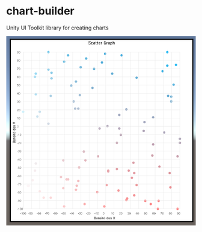 # chart-builder
Unity UI Toolkit library for creating charts

![screenshot](Runtime/Resources/scatter_graph.png)
